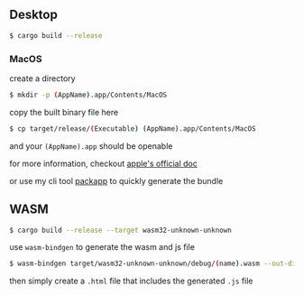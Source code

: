 ## Desktop

```sh
$ cargo build --release
```

### MacOS

create a directory

```sh
$ mkdir -p (AppName).app/Contents/MacOS
```

copy the built binary file here

```sh
$ cp target/release/(Executable) (AppName).app/Contents/MacOS
```

and your `(AppName).app` should be openable

for more information, checkout [apple's official doc](https://developer.apple.com/library/archive/documentation/CoreFoundation/Conceptual/CFBundles/BundleTypes/BundleTypes.html)

or use my cli tool [packapp](https://git.sr.ht/~slmjkdbtl/packapp) to quickly generate the bundle

## WASM

```sh
$ cargo build --release --target wasm32-unknown-unknown
```

use `wasm-bindgen` to generate the wasm and js file

```sh
$ wasm-bindgen target/wasm32-unknown-unknown/debug/(name).wasm --out-dir (anywhere) --target web
```

then simply create a `.html` file that includes the generated `.js` file

